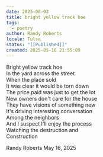 ```yaml
---
date: 2025-08-03
title: bright yellow track hoe
tags:
  - poetry
author: Randy Roberts
locale: Tulsa
status: "[[Published]]"
created: 2025-05-16 21:55:09
---
```

Bright yellow track hoe  
In the yard across the street  
When the place sold  
It was clear it would be torn down  
The price paid was just to get the lot  
New owners don't care for the house  
They have visions of something new  
It's driving interesting conversation  
Among the neighbors  
And I suspect I'll enjoy the process  
Watching the destruction and  
Construction   
   
Randy Roberts May 16, 2025  
  
